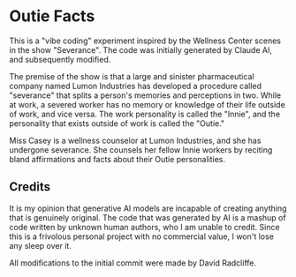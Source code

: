 # Outie Facts

This is a "vibe coding" experiment inspired by the Wellness Center scenes
in the show "Severance". The code was initially generated by Claude AI, 
and subsequently modified.

The premise of the show is that a large and sinister pharmaceutical 
company named Lumon Industries has developed a procedure called "severance"
that splits a person's memories and perceptions in two. 
While at work, a severed worker has no memory or knowledge of their life outside 
of work, and vice versa. The work personality is called the "Innie", 
and the personality that exists outside of work is called the "Outie."

Miss Casey is a wellness counselor at Lumon Industries, and she has
undergone severance. She counsels her fellow Innie workers by reciting
bland affirmations and facts about their Outie personalities.

## Credits

It is my opinion that generative AI models are incapable of creating
anything that is genuinely original. The code that was generated by AI
is a mashup of code written by unknown human authors, who I am unable
to credit. Since this is a frivolous personal project with no commercial
value, I won't lose any sleep over it.

All modifications to the initial commit were made by David Radcliffe.
